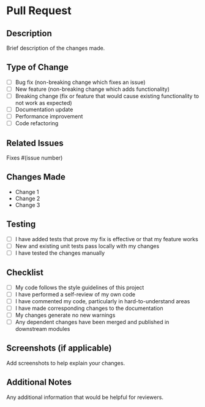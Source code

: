 # Pull Request

## Description

Brief description of the changes made.

## Type of Change

- [ ] Bug fix (non-breaking change which fixes an issue)
- [ ] New feature (non-breaking change which adds functionality)
- [ ] Breaking change (fix or feature that would cause existing functionality to not work as expected)
- [ ] Documentation update
- [ ] Performance improvement
- [ ] Code refactoring

## Related Issues

Fixes #(issue number)

## Changes Made

- Change 1
- Change 2
- Change 3

## Testing

- [ ] I have added tests that prove my fix is effective or that my feature works
- [ ] New and existing unit tests pass locally with my changes
- [ ] I have tested the changes manually

## Checklist

- [ ] My code follows the style guidelines of this project
- [ ] I have performed a self-review of my own code
- [ ] I have commented my code, particularly in hard-to-understand areas
- [ ] I have made corresponding changes to the documentation
- [ ] My changes generate no new warnings
- [ ] Any dependent changes have been merged and published in downstream modules

## Screenshots (if applicable)

Add screenshots to help explain your changes.

## Additional Notes

Any additional information that would be helpful for reviewers.
